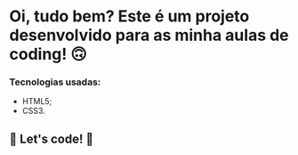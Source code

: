 # Oi, tudo bem? Este é um projeto desenvolvido para as minha aulas de coding! 🙃

### Tecnologias usadas:


* HTML5;
* CSS3.

## 🚀 Let's code! 🚀
